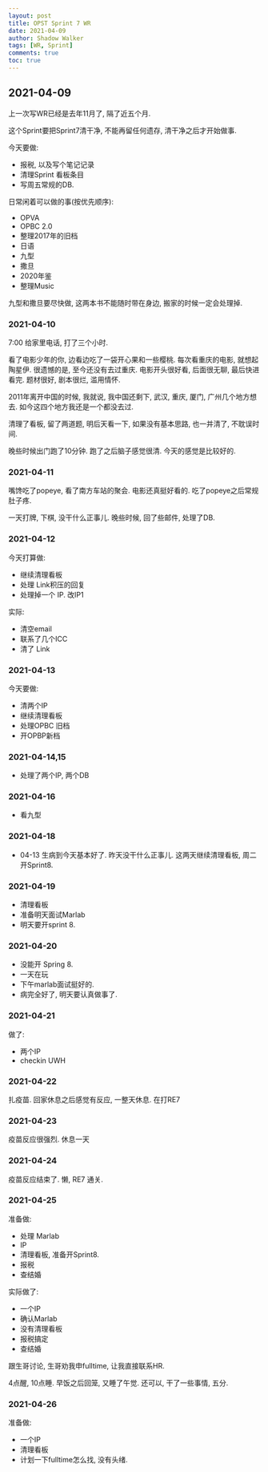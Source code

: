 ```yaml
---
layout: post
title: OPST Sprint 7 WR
date: 2021-04-09
author: Shadow Walker
tags: [WR, Sprint]
comments: true
toc: true
---
```



## 2021-04-09

上一次写WR已经是去年11月了, 隔了近五个月. 

这个Sprint要把Sprint7清干净, 不能再留任何遗存, 清干净之后才开始做事. 

今天要做: 

- 报税, 以及写个笔记记录
- 清理Sprint 看板条目
- 写周五常规的DB. 


日常闲着可以做的事(按优先顺序): 

- OPVA
- OPBC 2.0
- 整理2017年的旧档
- 日语
- 九型
- 撒旦
- 2020年鉴
- 整理Music


九型和撒旦要尽快做, 这两本书不能随时带在身边, 搬家的时候一定会处理掉. 

### 2021-04-10

7:00 给家里电话, 打了三个小时.  

看了电影少年的你, 边看边吃了一袋开心果和一些樱桃.  每次看重庆的电影, 就想起陶星伊. 很遗憾的是, 至今还没有去过重庆.  电影开头很好看, 后面很无聊, 最后快进看完. 题材很好, 剧本很烂, 滥用情怀. 

2011年离开中国的时候, 我就说, 我中国还剩下, 武汉, 重庆, 厦门, 广州几个地方想去. 如今这四个地方我还是一个都没去过. 

清理了看板, 留了两道题, 明后天看一下, 如果没有基本思路, 也一并清了, 不耽误时间. 

晚些时候出门跑了10分钟. 跑了之后脑子感觉很清. 今天的感觉是比较好的. 


### 2021-04-11

嘴馋吃了popeye, 看了南方车站的聚会. 电影还真挺好看的.  吃了popeye之后常规肚子疼. 

一天打牌, 下棋, 没干什么正事儿. 晚些时候, 回了些邮件, 处理了DB. 

### 2021-04-12

今天打算做: 

- 继续清理看板
- 处理 Link积压的回复
- 处理掉一个 IP.  改IP1

实际: 

- 清空email
- 联系了几个ICC
- 清了 Link

### 2021-04-13
 
 今天要做: 
 
- 清两个IP
- 继续清理看板
- 处理OPBC 旧档
- 开OPBP新档

### 2021-04-14,15

- 处理了两个IP, 两个DB

### 2021-04-16

- 看九型

### 2021-04-18

- 04-13 生病到今天基本好了. 昨天没干什么正事儿. 这两天继续清理看板, 周二开Sprint8. 

### 2021-04-19

- 清理看板
- 准备明天面试Marlab
- 明天要开sprint 8. 


### 2021-04-20

- 没能开 Spring 8. 
- 一天在玩
- 下午marlab面试挺好的. 
- 病完全好了, 明天要认真做事了. 

### 2021-04-21

做了: 

- 两个IP
- checkin UWH

### 2021-04-22

扎疫苗. 回家休息之后感觉有反应, 一整天休息. 在打RE7

### 2021-04-23

疫苗反应很强烈. 休息一天

### 2021-04-24

疫苗反应结束了. 懒, RE7 通关. 

### 2021-04-25

准备做: 

- 处理 Marlab
- IP
- 清理看板, 准备开Sprint8. 
- 报税
- 查结婚

实际做了: 

- 一个IP
- 确认Marlab
- 没有清理看板
- 报税搞定
- 查结婚

跟生哥讨论, 生哥劝我申fulltime, 让我直接联系HR. 

4点醒, 10点睡.  早饭之后回笼, 又睡了午觉. 还可以, 干了一些事情, 五分. 

### 2021-04-26

准备做: 

- 一个IP
- 清理看板
- 计划一下fulltime怎么找, 没有头绪. 